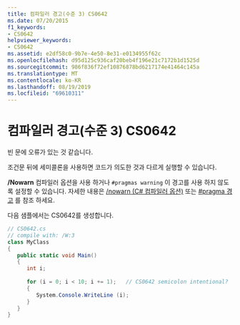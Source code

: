 ```yaml
---
title: 컴파일러 경고(수준 3) CS0642
ms.date: 07/20/2015
f1_keywords:
- CS0642
helpviewer_keywords:
- CS0642
ms.assetid: e2df58c0-9b7e-4e50-8e31-e0134955f62c
ms.openlocfilehash: d95d125c936caf20beb4f196e21c7172b1d1525d
ms.sourcegitcommit: 986f836f72ef10876878bd6217174e41464c145a
ms.translationtype: MT
ms.contentlocale: ko-KR
ms.lasthandoff: 08/19/2019
ms.locfileid: "69610311"
---
```

# <a name="compiler-warning-level-3-cs0642"></a>컴파일러 경고(수준 3) CS0642
빈 문에 오류가 있는 것 같습니다.  
  
 조건문 뒤에 세미콜론을 사용하면 코드가 의도한 것과 다르게 실행할 수 있습니다.  
  
 **/Nowarn** 컴파일러 옵션을 사용 하거나 `#pragmas warning` 이 경고를 사용 하지 않도록 설정할 수 있습니다. 자세한 내용은 [/nowarn (C# 컴파일러 옵션)](../language-reference/compiler-options/nowarn-compiler-option.md) 또는 [#pragma 경고](../language-reference/preprocessor-directives/preprocessor-pragma-warning.md) 를 참조 하세요.  
  
 다음 샘플에서는 CS0642를 생성합니다.  
  
```csharp  
// CS0642.cs  
// compile with: /W:3  
class MyClass  
{  
   public static void Main()  
   {  
      int i;  
  
      for (i = 0; i < 10; i += 1);   // CS0642 semicolon intentional?  
      {  
         System.Console.WriteLine (i);  
      }  
   }  
}  
```
